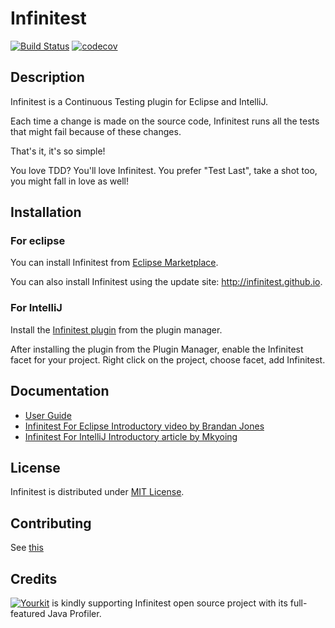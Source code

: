# Infinitest

[![Build Status](https://travis-ci.org/infinitest/infinitest.svg?branch=master)](https://travis-ci.org/infinitest/infinitest)
[![codecov](https://codecov.io/gh/infinitest/infinitest/branch/master/graph/badge.svg)](https://codecov.io/gh/sarod/infinitest)

## Description
Infinitest is a Continuous Testing plugin for Eclipse and IntelliJ. 

Each time a change is made on the source code, Infinitest runs all the tests that might fail because of these changes.

That's it, it's so simple!

You love TDD? You'll love Infinitest. You prefer "Test Last", take a shot too, you might fall in love as well!


## Installation

### For eclipse 

You can install Infinitest from [Eclipse Marketplace](https://marketplace.eclipse.org/content/infinitest).

You can also install Infinitest using the update site: http://infinitest.github.io.

### For IntelliJ

Install the [Infinitest plugin](https://plugins.jetbrains.com/plugin/3146-infinitest) from the plugin manager.

After installing the plugin from the Plugin Manager, enable the Infinitest facet for your project. 
Right click on the project, choose facet, add Infinitest.

## Documentation

* [User Guide](http://infinitest.github.io/doc/user_guide.html)
* [Infinitest For Eclipse Introductory video by Brandan Jones](https://www.youtube.com/watch?v=bltBrpjdKIc)
* [Infinitest For IntelliJ Introductory article by Mkyoing](https://www.mkyong.com/intellij/intellij-infinitest-continuous-testing/)

## License

Infinitest is distributed under [MIT License](http://opensource.org/licenses/MIT).

## Contributing

See [this](CONTRIBUTING.md)

## Credits

[![Yourkit](http://infinitest.github.io/assets/img/yourkit.png)](http://www.yourkit.com/java/profiler/index.jsp)
is kindly supporting Infinitest open source project with its full-featured Java Profiler.
